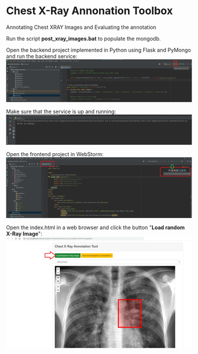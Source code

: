 # Chest X-Ray Annonation Toolbox
Annotating Chest XRAY Images and Evaluating the annotation

Run the script **post_xray_images.bat** to populate the mongodb.

Open the backend project implemented in Python using Flask and PyMongo and run the backend service:
![](annotation-toolbox-fig01.png?raw=true)

Make sure that the service is up and running:
![](annotation-toolbox-fig02.png?raw=true)

Open the frontend project in WebStorm:
![](annotation-toolbox-fig03.png?raw=true)

Open the index.html in a web browser and click the button "**Load random X-Ray Image**":
![](annotation-toolbox-fig04.png?raw=true)
